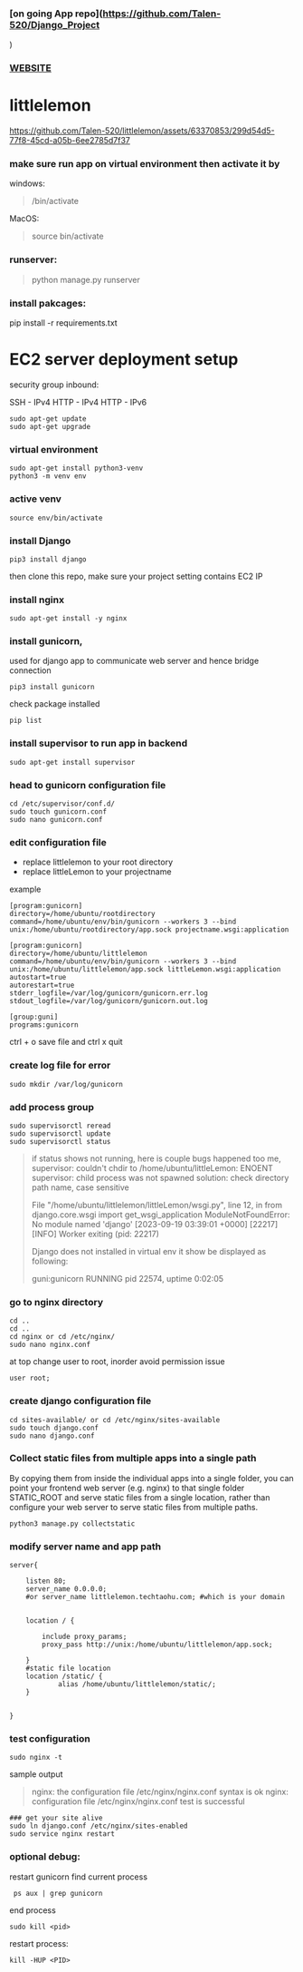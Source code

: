 ### [on going App repo](https://github.com/Talen-520/Django_Project
)

### [WEBSITE](http://fullstack.techtaohu.com/)

# littlelemon
 https://github.com/Talen-520/littlelemon/assets/63370853/299d54d5-77f8-45cd-a05b-6ee2785d7f37

### make sure run app on virtual environment then activate it by 

windows:

> /bin/activate

MacOS:

> source bin/activate
 
### runserver:

> python manage.py runserver

### install pakcages:

pip install -r requirements.txt


# EC2 server deployment setup

security group inbound:

SSH - IPv4
HTTP - IPv4
HTTP - IPv6


```
sudo apt-get update
sudo apt-get upgrade
```
### virtual environment
```
sudo apt-get install python3-venv
python3 -m venv env
```
### active venv
```
source env/bin/activate
```

### install Django
```
pip3 install django
```

then clone this repo, make sure your project setting contains EC2 IP

### install nginx
```
sudo apt-get install -y nginx
```

### install gunicorn, 

used for django app to communicate web server and hence bridge connection 

```
pip3 install gunicorn
```
check package installed
```
pip list
```
### install supervisor to run app in backend
```
sudo apt-get install supervisor
```
### head to gunicorn configuration file
```
cd /etc/supervisor/conf.d/
sudo touch gunicorn.conf
sudo nano gunicorn.conf
```
### edit configuration file
- replace littlelemon to your root directory
- replace littleLemon to your projectname

example
```
[program:gunicorn]
directory=/home/ubuntu/rootdirectory
command=/home/ubuntu/env/bin/gunicorn --workers 3 --bind unix:/home/ubuntu/rootdirectory/app.sock projectname.wsgi:application
```
```
[program:gunicorn]
directory=/home/ubuntu/littlelemon
command=/home/ubuntu/env/bin/gunicorn --workers 3 --bind unix:/home/ubuntu/littlelemon/app.sock littleLemon.wsgi:application
autostart=true
autorestart=true
stderr_logfile=/var/log/gunicorn/gunicorn.err.log
stdout_logfile=/var/log/gunicorn/gunicorn.out.log

[group:guni]
programs:gunicorn
```
ctrl + o save file and ctrl x quit

### create log file for error
```
sudo mkdir /var/log/gunicorn
```
### add process group
```
sudo supervisorctl reread
sudo supervisorctl update
sudo supervisorctl status
```
> if status shows not running, here is couple bugs happened too me,
> supervisor: couldn't chdir to /home/ubuntu/littleLemon: ENOENT
> supervisor: child process was not spawned
> solution: check directory path name, case sensitive
>
>   File "/home/ubuntu/littlelemon/littleLemon/wsgi.py", line 12, in <module>
>    from django.core.wsgi import get_wsgi_application
> ModuleNotFoundError: No module named 'django'
> [2023-09-19 03:39:01 +0000] [22217] [INFO] Worker exiting (pid: 22217)
>
> Django does not installed in virtual env
> it show be displayed as following:
> 
> guni:gunicorn                    RUNNING   pid 22574, uptime 0:02:05

### go to nginx directory 
```
cd ..
cd ..
cd nginx or cd /etc/nginx/
sudo nano nginx.conf
```
at top change user to root, inorder avoid permission issue
```
user root;
```
### create django configuration file
```
cd sites-available/ or cd /etc/nginx/sites-available
sudo touch django.conf
sudo nano django.conf
```
### Collect static files from multiple apps into a single path
By copying them from inside the individual apps into a single folder, you can point your frontend web server (e.g. nginx) to that single folder STATIC_ROOT and serve static files from a single location, rather than configure your web server to serve static files from multiple paths.
```
python3 manage.py collectstatic
```

### modify server name and app path
```
server{

	listen 80;
	server_name 0.0.0.0;
	#or server_name littlelemon.techtaohu.com; #which is your domain
	
	
	location / {

		include proxy_params;
		proxy_pass http://unix:/home/ubuntu/littlelemon/app.sock;

	}
	#static file location
	location /static/ {
    		alias /home/ubuntu/littlelemon/static/;
	}


}
```
### test configuration
```
sudo nginx -t
```
sample output
> nginx: the configuration file /etc/nginx/nginx.conf syntax is ok
> nginx: configuration file /etc/nginx/nginx.conf test is successful


```
### get your site alive
sudo ln django.conf /etc/nginx/sites-enabled
sudo service nginx restart
```
### optional debug:
restart gunicorn
find current process

```
 ps aux | grep gunicorn

```

end process

```
sudo kill <pid>
```

restart process:

```
kill -HUP <PID>
```
